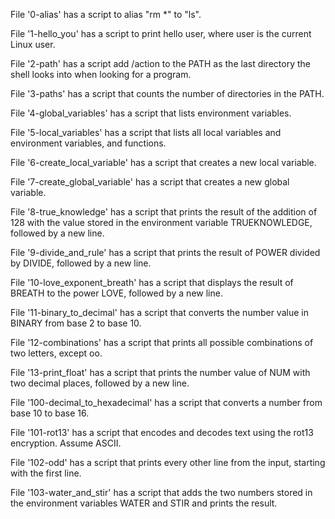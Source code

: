 File '0-alias' has a script to alias "rm *" to "ls".

File '1-hello_you' has a script to print hello user, where user is the current Linux user.

File '2-path' has a script add /action to the PATH as the last directory the shell looks into when looking for a program.

File '3-paths' has a script that counts the number of directories in the PATH.

File '4-global_variables' has a script that lists environment variables.

File '5-local_variables' has a script that lists all local variables and environment variables, and functions.

File '6-create_local_variable' has a script that creates a new local variable.

File '7-create_global_variable' has a script that creates a new global variable.

File '8-true_knowledge' has a script that prints the result of the addition of 128 with the value stored in the environment variable TRUEKNOWLEDGE, followed by a new line.

File '9-divide_and_rule' has a script that prints the result of POWER divided by DIVIDE, followed by a new line.

File '10-love_exponent_breath' has a script that displays the result of BREATH to the power LOVE, followed by a new line.

File '11-binary_to_decimal' has a script that converts the number value in BINARY from base 2 to base 10.

File '12-combinations' has a script that prints all possible combinations of two letters, except oo.

File '13-print_float' has a script that prints the number value of NUM with two decimal places, followed by a new line.

File '100-decimal_to_hexadecimal' has a script that converts a number from base 10 to base 16.

File '101-rot13' has a script that encodes and decodes text using the rot13 encryption. Assume ASCII.

File '102-odd' has a script that prints every other line from the input, starting with the first line.

File '103-water_and_stir' has a script that adds the two numbers stored in the environment variables WATER and STIR and prints the result.
